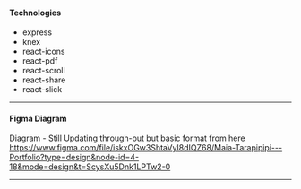 #### **Technologies**

- express
- knex
- react-icons
- react-pdf
- react-scroll
- react-share
- react-slick

---

#### **Figma Diagram**

Diagram - Still Updating through-out but basic format from here
https://www.figma.com/file/iskxOGw3ShtaVyI8dIQZ68/Maia-Tarapipipi---Portfolio?type=design&node-id=4-18&mode=design&t=ScysXu5Dnk1LPTw2-0

---
